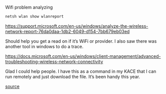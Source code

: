 Wifi problem analyzing

```powershell
netsh wlan show wlanreport
```

https://support.microsoft.com/en-us/windows/analyze-the-wireless-network-report-76da0daa-1db2-6049-d154-7bb679eb03ed

Should help you get a read on if it’s WiFi or provider. I also saw there was another tool in windows to do a trace.  

https://docs.microsoft.com/en-us/windows/client-management/advanced-troubleshooting-wireless-network-connectivity

Glad I could help people. I have this as a command in my KACE that I can run remotely and just download the file. It’s been handy this year.


[source](https://www.reddit.com/r/sysadmin/comments/kjike9/remote_users_internet_sucks_tells_me_to_fix_her/ggwxcn0?utm_source=share&utm_medium=web2x&context=3)
